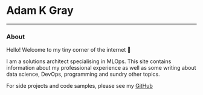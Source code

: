 # Adam K Gray

---

### About

Hello! Welcome to my tiny corner of the internet 🌠

I am a solutions architect specialising in MLOps. This site contains information about my professional experience as well as some writing about data science, DevOps, programming and sundry other topics.

For side projects and code samples, please see my [GitHub](https://github.com/adamkgray)